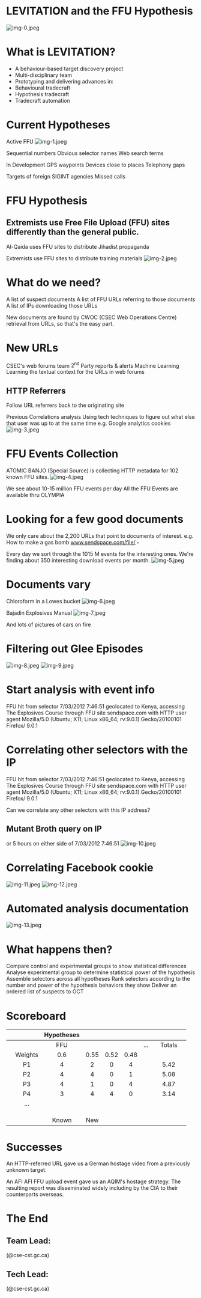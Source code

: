 # LEVITATION and the FFU Hypothesis 

![img-0.jpeg](img-0.jpeg)
# What is LEVITATION? 

- A behaviour-based target discovery project
- Multi-disciplinary team
- Prototyping and delivering advances in:
- Behavioural tradecraft
- Hypothesis tradecraft
- Tradecraft automation
# Current Hypotheses 

Active
FFU
![img-1.jpeg](img-1.jpeg)

Sequential numbers
Obvious selector names
Web search terms

In Development
GPS waypoints
Devices close to places
Telephony gaps

Targets of foreign SIGINT agencies
Missed calls
# FFU Hypothesis 

## Extremists use Free File Upload (FFU) sites differently than the general public.

Al-Qaida uses FFU sites to distribute Jihadist propaganda

Extremists use FFU sites to distribute training materials
![img-2.jpeg](img-2.jpeg)
# What do we need? 

A list of suspect documents
A list of FFU URLs referring to those documents
A list of IPs downloading those URLs

New documents are found by CWOC (CSEC Web Operations Centre) retrieval from URLs, so that's the easy part.
# New URLs 

CSEC's web forums team
$2^{\text {nd }}$ Party reports \& alerts
Machine Learning
Learning the textual context for the URLs in web forums

## HTTP Referrers

Follow URL referrers back to the originating site

Previous Correlations
analysis
Using tech techniques to
figure out what else that
user was up to at the
same time
e.g. Google analytics
cookies
![img-3.jpeg](img-3.jpeg)
# FFU Events Collection 

ATOMIC BANJO (Special Source) is collecting HTTP metadata for 102 known FFU sites.
![img-4.jpeg](img-4.jpeg)

We see about 10-15 million FFU events per day
All the FFU Events are available thru OLYMPIA
# Looking for a few good documents 

We only care about the 2,200 URLs that point to documents of interest.
e.g. How to make a gas bomb www.sendspace.com/file/ $\square$

Every day we sort through the 1015 M events for the interesting ones.
We're finding about 350 interesting download events per month.
![img-5.jpeg](img-5.jpeg)
# Documents vary 

Chloroform in a Lowes bucket
![img-6.jpeg](img-6.jpeg)

Bajadin Explosives Manual
![img-7.jpeg](img-7.jpeg)

And lots of pictures of cars on fire
# Filtering out Glee Episodes 

![img-8.jpeg](img-8.jpeg)
![img-9.jpeg](img-9.jpeg)
# Start analysis with event info 

FFU hit from selector 7/03/2012 7:46:51 geolocated to Kenya, accessing The Explosives Course through FFU site sendspace.com with HTTP user agent Mozilla/5.0 (Ubuntu; X11; Linux x86_64; rv:9.0.1) Gecko/20100101 Firefox/ 9.0.1
# Correlating other selectors with the IP 

FFU hit from selector 7/03/2012 7:46:51 geolocated to Kenya, accessing The Explosives Course through FFU site sendspace.com with HTTP user agent Mozilla/5.0 (Ubuntu; X11; Linux x86_64; rv:9.0.1) Gecko/20100101 Firefox/ 9.0.1

Can we correlate any other selectors with this IP address?

## Mutant Broth query on IP

or 5 hours on either side of $7 / 03 / 2012$ 7:46:51
![img-10.jpeg](img-10.jpeg)
# Correlating Facebook cookie 

![img-11.jpeg](img-11.jpeg)
![img-12.jpeg](img-12.jpeg)
# Automated analysis documentation 

![img-13.jpeg](img-13.jpeg)
# What happens then? 

Compare control and experimental groups to show statistical differences
Analyse experimental group to determine statistical power of the hypothesis
Assemble selectors across all hypotheses
Rank selectors according to the number and power of the hypothesis behaviors they show
Deliver an ordered list of suspects to OCT
# Scoreboard 

|  |  | Hypotheses |  |  |  |  |  |  |  |
| :--: | :--: | :--: | :--: | :--: | :--: | :--: | :--: | :--: | :--: |
|  |  | FFU |  |  |  | ... |  | Totals |  |
|  | Weights | 0.6 | 0.55 | 0.52 | 0.48 |  |  |  |  |
|  | P1 | 4 | 2 | 0 | 4 |  |  | 5.42 |  |
|  | P2 | 4 | 4 | 0 | 1 |  |  | 5.08 |  |
|  | P3 | 4 | 1 | 0 | 4 |  |  | 4.87 |  |
|  | P4 | 3 | 4 | 4 | 0 |  |  | 3.14 |  |
|  | ... |  |  |  |  |  |  |  |  |
|  |  |  |  |  |  |  |  |  |  |
|  |  |  |  |  |  |  |  |  |  |
|  |  |  |  |  |  |  |  |  |  |
|  |  | Known | New |  |  |  |  |  |  |
# Successes 

An HTTP-referred URL gave us a German hostage video from a previously unknown target.

An
AFI
AFI
FFU upload event gave us an AQIM's hostage strategy. The resulting report was disseminated widely including by the CIA to their counterparts overseas.
# The End 

## Team Lead:

(@cse-cst.gc.ca)

## Tech Lead:

(@cse-cst.gc.ca)
